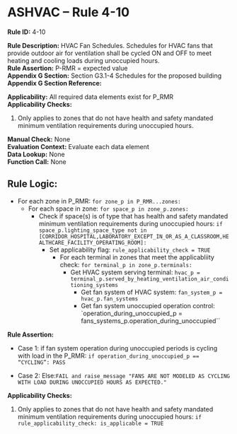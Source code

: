 # ASHVAC – Rule 4-10

**Rule ID:** 4-10
 
**Rule Description:** HVAC Fan Schedules. Schedules for HVAC fans that provide outdoor air for ventilation shall be cycled ON and OFF to meet heating and cooling loads during unoccupied hours.  
**Rule Assertion:** P-RMR = expected value                                           
**Appendix G Section:** Section G3.1-4 Schedules for the proposed building  
**Appendix G Section Reference:**  

**Applicability:** All required data elements exist for P_RMR  
**Applicability Checks:** 

1. Only applies to zones that do not have health and safety mandated minimum ventilation requirements during unoccupied hours.

**Manual Check:** None  
**Evaluation Context:** Evaluate each data element  
**Data Lookup:** None  
**Function Call:** None

## Rule Logic:

- For each zone in P_RMR: `for zone_p in P_RMR...zones:`
    - For each space in zone: `for space_p in zone_p.zones:`
        - Check if space(s) is of type that has health and safety mandated minimum ventilation requirements during unoccupied hours: `if space_p.lighting_space_type not in [CORRIDOR_HOSPITAL,LABORATORY_EXCEPT_IN_OR_AS_A_CLASSROOM,HEALTHCARE_FACILITY_OPERATING_ROOM]:`
            - Set applicability flag: `rule_applicability_check = TRUE`
                - For each terminal in zones that meet the applicabliity check: `for terminal_p in zone_p.terminals:`
                    - Get HVAC system serving terminal: `hvac_p = terminal_p.served_by_heating_ventilation_air_conditioning_systems`
                        - Get fan system of HVAC system: `fan_system_p = hvac_p.fan_systems`
                        -   Get fan system unoccupied operation control: `operation_during_unoccupied_p = fans_systems_p.operation_during_unoccupied``

**Rule Assertion:**
- Case 1: if fan system operation during unoccupied periods is cycling with load in the P_RMR: ```if operation_during_unoccupied_p == “CYCLING”: PASS```

- Case 2: Else:`FAIL and raise_message "FANS ARE NOT MODELED AS CYCLING WITH LOAD DURING UNOCCUPIED HOURS AS EXPECTED."`

**Applicability Checks:** 

 1. Only applies to zones that do not have health and safety mandated minimum ventilation requirements during unoccupied hours: `if rule_applicability_check: is_applicable = TRUE`
